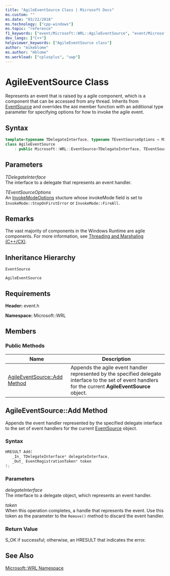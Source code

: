 ```yaml
---
title: "AgileEventSource Class | Microsoft Docs"
ms.custom: ""
ms.date: "03/22/2018"
ms.technology: ["cpp-windows"]
ms.topic: "reference"
f1_keywords: ["event/Microsoft::WRL::AgileEventSource", "event/Microsoft::WRL::InvokeModeOptions"]
dev_langs: ["C++"]
helpviewer_keywords: ["AgileEventSource class"]
author: "mikeblome"
ms.author: "mblome"
ms.workload: ["cplusplus", "uwp"]
---
```

# AgileEventSource Class

Represents an event that is raised by a agile component, which is a component that can be accessed from any thread. Inherits from [EventSource](eventsource-class.md) and overrides the `Add` member function with an additional type parameter for specifying options for how to invoke the agile event.

## Syntax

```cpp
template<typename TDelegateInterface, typename TEventSourceOptions = Microsoft::WRL::InvokeModeOptions<FireAll>>
class AgileEventSource
    : public Microsoft::WRL::EventSource<TDelegateInterface, TEventSourceOptions>;
```

## Parameters

*TDelegateInterface*<br/>
The interface to a delegate that represents an event handler.

*TEventSourceOptions*<br/>
An [InvokeModeOptions](invokemodeoptions-structure.md) stucture whose invokeMode field is set to `InvokeMode::StopOnFirstError` or `InvokeMode::FireAll`.

## Remarks

The vast majority of components in the Windows Runtime are agile components. For more information, see [Threading and Marshaling (C++/CX)](../cppcx/threading-and-marshaling-c-cx.md).

## Inheritance Hierarchy

`EventSource`

`AgileEventSource`

## Requirements

**Header:** event.h

**Namespace:** Microsoft::WRL

## Members

### Public Methods

|Name|Description|
|----------|-----------------|
|[AgileEventSource::Add Method](#add)|Appends the agile event handler represented by the specified delegate interface to the set of event handlers for the current **AgileEventSource** object.|

## <a name="add"></a> AgileEventSource::Add Method

Appends the event handler represented by the specified delegate interface to the set of event handlers for the current [EventSource](eventsource-class.md) object.

### Syntax

```cpp
HRESULT Add(
   _In_ TDelegateInterface* delegateInterface,
   _Out_ EventRegistrationToken* token
);
```

### Parameters

*delegateInterface*<br/>
The interface to a delegate object, which represents an event handler.

*token*<br/>
When this operation completes, a handle that represents the event. Use this token as the parameter to the `Remove()` method to discard the event handler.

### Return Value

S_OK if successful; otherwise, an HRESULT that indicates the error.


## See Also

[Microsoft::WRL Namespace](../windows/microsoft-wrl-namespace.md)
